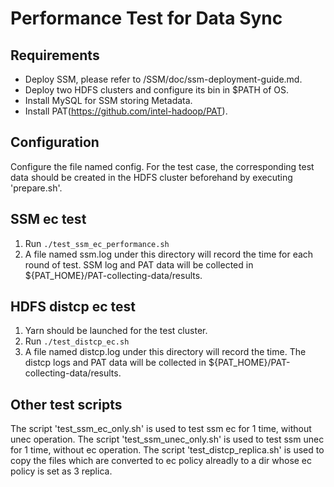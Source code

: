 # Performance Test for Data Sync

## Requirements
- Deploy SSM, please refer to /SSM/doc/ssm-deployment-guide.md.
- Deploy two HDFS clusters and configure its bin in $PATH of OS.
- Install MySQL for SSM storing Metadata.
- Install PAT(https://github.com/intel-hadoop/PAT).

## Configuration
  Configure the file named config. For the test case, the corresponding test data should be created in the HDFS cluster beforehand by executing 'prepare.sh'.

## SSM ec test
  1. Run `./test_ssm_ec_performance.sh`
  2. A file named ssm.log under this directory will record the time for each round of test. SSM log and PAT data will be collected in ${PAT_HOME}/PAT-collecting-data/results.

## HDFS distcp ec test
  1. Yarn should be launched for the test cluster.
  2. Run `./test_distcp_ec.sh`
  3. A file named distcp.log under this directory will record the time. The distcp logs and PAT data will be collected in ${PAT_HOME}/PAT-collecting-data/results.

## Other test scripts
  The script 'test_ssm_ec_only.sh' is used to test ssm ec for 1 time, without unec operation.
  The script 'test_ssm_unec_only.sh' is used to test ssm unec for 1 time, without ec operation.
  The script 'test_distcp_replica.sh' is used to copy the files which are converted to ec policy alreadly to a dir whose ec policy is set as 3 replica.
